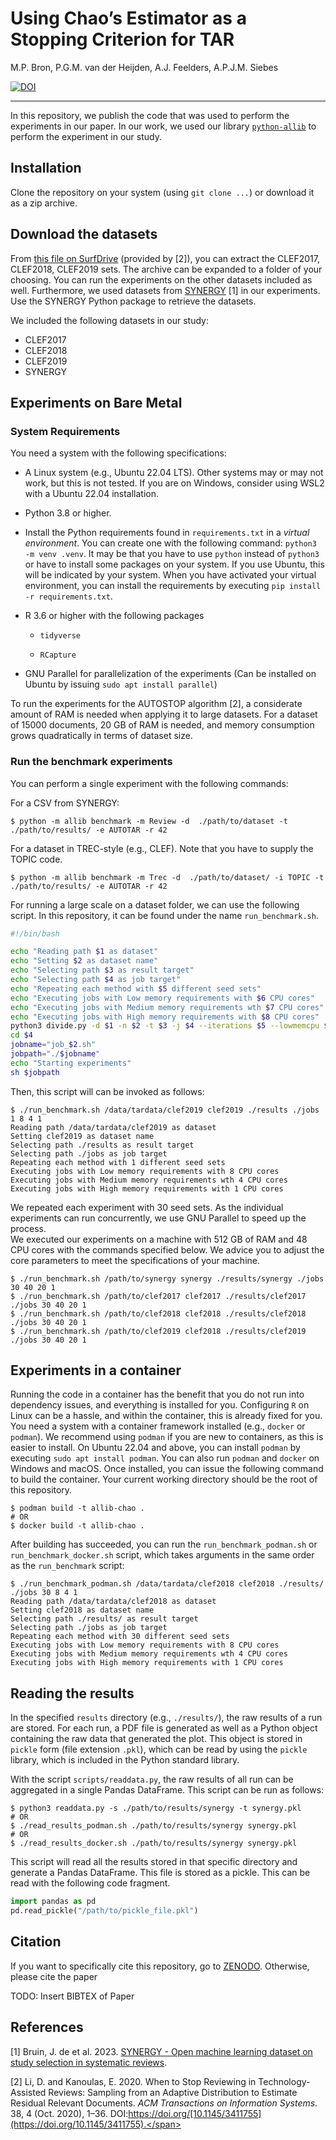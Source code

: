 # Using Chao’s Estimator as a Stopping Criterion for TAR

M.P. Bron, P.G.M. van der Heijden, A.J. Feelders, A.P.J.M. Siebes

[![DOI](https://zenodo.org/badge/414780120.svg)](https://zenodo.org/doi/10.5281/zenodo.10869682)

------------------------------------------------------------------------

In this repository, we publish the code that was used to perform the
experiments in our paper. In our work, we used our library
[`python-allib`](https://github.com/mpbron/python-allib) to perform the
experiment in our study.

## Installation

Clone the repository on your system (using `git clone ...`) or download
it as a zip archive.

## Download the datasets

From [this file on
SurfDrive](https://surfdrive.surf.nl/files/index.php/s/d74PiMieCQHcdMO)
(provided by \[2\]), you can extract the CLEF2017, CLEF2018, CLEF2019
sets. The archive can be expanded to a folder of your choosing. You can
run the experiments on the other datasets included as well. Furthermore,
we used datasets from
[SYNERGY](https://github.com/asreview/synergy-dataset) \[1\] in our
experiments. Use the SYNERGY Python package to retrieve the datasets.

We included the following datasets in our study:

- CLEF2017
- CLEF2018
- CLEF2019
- SYNERGY

## Experiments on Bare Metal

### System Requirements

You need a system with the following specifications:

- A Linux system (e.g., Ubuntu 22.04 LTS). Other systems may or may not
  work, but this is not tested. If you are on Windows, consider using
  WSL2 with a Ubuntu 22.04 installation.

- Python 3.8 or higher.

- Install the Python requirements found in `requirements.txt` in a
  *virtual environment*. You can create one with the following command:
  `python3 -m venv .venv`. It may be that you have to use `python`
  instead of `python3` or have to install some packages on your system.
  If you use Ubuntu, this will be indicated by your system. When you
  have activated your virtual environment, you can install the
  requirements by executing `pip install -r requirements.txt`.

- R 3.6 or higher with the following packages

  - `tidyverse`

  - `RCapture`

- GNU Parallel for parallelization of the experiments (Can be installed
  on Ubuntu by issuing `sudo apt install parallel`)

To run the experiments for the AUTOSTOP algorithm \[2\], a considerate
amount of RAM is needed when applying it to large datasets. For a
dataset of 15000 documents, 20 GB of RAM is needed, and memory
consumption grows quadratically in terms of dataset size.

### Run the benchmark experiments

You can perform a single experiment with the following commands:

For a CSV from SYNERGY:

``` console
$ python -m allib benchmark -m Review -d  ./path/to/dataset -t ./path/to/results/ -e AUTOTAR -r 42
```

For a dataset in TREC-style (e.g., CLEF). Note that you have to supply
the TOPIC code.

``` console
$ python -m allib benchmark -m Trec -d  ./path/to/dataset/ -i TOPIC -t ./path/to/results/ -e AUTOTAR -r 42
```

For running a large scale on a dataset folder, we can use the following
script. In this repository, it can be found under the name
`run_benchmark.sh`.

``` bash
#!/bin/bash

echo "Reading path $1 as dataset"
echo "Setting $2 as dataset name"
echo "Selecting path $3 as result target"
echo "Selecting path $4 as job target"
echo "Repeating each method with $5 different seed sets"
echo "Executing jobs with Low memory requirements with $6 CPU cores"
echo "Executing jobs with Medium memory requirements wth $7 CPU cores"
echo "Executing jobs with High memory requirements with $8 CPU cores"
python3 divide.py -d $1 -n $2 -t $3 -j $4 --iterations $5 --lowmemcpu $6 --mediummemcpu $7 --highmemcpu $8
cd $4
jobname="job_$2.sh"
jobpath="./$jobname"
echo "Starting experiments"
sh $jobpath
```

Then, this script will can be invoked as follows:

``` console
$ ./run_benchmark.sh /data/tardata/clef2019 clef2019 ./results ./jobs 1 8 4 1 
Reading path /data/tardata/clef2019 as dataset
Setting clef2019 as dataset name
Selecting path ./results as result target
Selecting path ./jobs as job target
Repeating each method with 1 different seed sets
Executing jobs with Low memory requirements with 8 CPU cores
Executing jobs with Medium memory requirements wth 4 CPU cores
Executing jobs with High memory requirements with 1 CPU cores
```

We repeated each experiment with 30 seed sets. As the individual
experiments can run concurrently, we use GNU Parallel to speed up the
process.  
We executed our experiments on a machine with 512 GB of RAM and 48 CPU
cores with the commands specified below. We advice you to adjust the
core parameters to meet the specifications of your machine.

``` console
$ ./run_benchmark.sh /path/to/synergy synergy ./results/synergy ./jobs 30 40 20 1
$ ./run_benchmark.sh /path/to/clef2017 clef2017 ./results/clef2017 ./jobs 30 40 20 1
$ ./run_benchmark.sh /path/to/clef2018 clef2018 ./results/clef2018 ./jobs 30 40 20 1
$ ./run_benchmark.sh /path/to/clef2019 clef2018 ./results/clef2019 ./jobs 30 40 20 1
```

## Experiments in a container

Running the code in a container has the benefit that you do not run into
dependency issues, and everything is installed for you. Configuring `R`
on Linux can be a hassle, and within the container, this is already
fixed for you. You need a system with a container framework installed
(e.g., `docker` or `podman`). We recommend using `podman` if you are new
to containers, as this is easier to install. On Ubuntu 22.04 and above,
you can install `podman` by executing `sudo apt install podman`. You can
also run `podman` and `docker` on Windows and macOS. Once installed, you
can issue the following command to build the container. Your current
working directory should be the root of this repository.

``` console
$ podman build -t allib-chao .
# OR
$ docker build -t allib-chao .
```

After building has succeeded, you can run the `run_benchmark_podman.sh`
or `run_benchmark_docker.sh` script, which takes arguments in the same
order as the `run_benchmark` script:

``` console
$ ./run_benchmark_podman.sh /data/tardata/clef2018 clef2018 ./results/ ./jobs 30 8 4 1
Reading path /data/tardata/clef2018 as dataset
Setting clef2018 as dataset name
Selecting path ./results/ as result target
Selecting path ./jobs as job target
Repeating each method with 30 different seed sets
Executing jobs with Low memory requirements with 8 CPU cores
Executing jobs with Medium memory requirements wth 4 CPU cores
Executing jobs with High memory requirements with 1 CPU cores
```

## Reading the results

In the specified `results` directory (e.g., `./results/`), the raw
results of a run are stored. For each run, a PDF file is generated as
well as a Python object containing the raw data that generated the plot.
This object is stored in `pickle` form (file extension `.pkl`), which
can be read by using the `pickle` library, which is included in the
Python standard library.

With the script `scripts/readdata.py`, the raw results of all run can be
aggregated in a single Pandas DataFrame. This script can be run as
follows:

``` console
$ python3 readdata.py -s ./path/to/results/synergy -t synergy.pkl
# OR
$ ./read_results_podman.sh ./path/to/results/synergy synergy.pkl
# OR
$ ./read_results_docker.sh ./path/to/results/synergy synergy.pkl
```

This script will read all the results stored in that specific directory
and generate a Pandas DataFrame. This file is stored as a pickle. This
can be read with the following code fragment.

``` python
import pandas as pd
pd.read_pickle("/path/to/pickle_file.pkl")
```

## Citation

If you want to specifically cite this repository, go to
[ZENODO](https://doi.org/10.5281/zenodo.10869682). Otherwise, please
cite the paper

TODO: Insert BIBTEX of Paper

## References

<div id="refs" class="references csl-bib-body" entry-spacing="0">

<div id="ref-debruin" class="csl-entry">

<span class="csl-left-margin">\[1\]
</span><span class="csl-right-inline">Bruin, J. de et al. 2023.
[SYNERGY - Open machine learning dataset on study selection in
systematic reviews](https://doi.org/10.34894/HE6NAQ).</span>

</div>

<div id="ref-li2020" class="csl-entry">

<span class="csl-left-margin">\[2\]
</span><span class="csl-right-inline">Li, D. and Kanoulas, E. 2020. When
to Stop Reviewing in Technology-Assisted Reviews: Sampling from an
Adaptive Distribution to Estimate Residual Relevant Documents. *ACM
Transactions on Information Systems*. 38, 4 (Oct. 2020), 1–36.
DOI:https://doi.org/[10.1145/3411755](https://doi.org/10.1145/3411755).</span>

</div>

</div>
